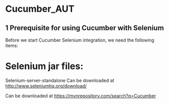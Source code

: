 # Cucumber_AUT
## 1 Prerequisite for using Cucumber with Selenium

Before we start Cucumber Selenium integration, we need the following items:

# Selenium jar files:
Selenium-server-standalone
Can be downloaded at http://www.seleniumhq.org/download/

Can be downloaded at https://mvnrepository.com/search?q=Cucumber
